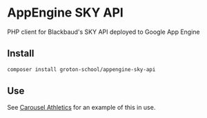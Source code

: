# AppEngine SKY API

PHP client for Blackbaud's SKY API deployed to Google App Engine

## Install

```sh
composer install groton-school/appengine-sky-api
```

## Use

See [Carousel Athletics](https://github.com/groton-school/carousel-athletics) for an example of this in use.
